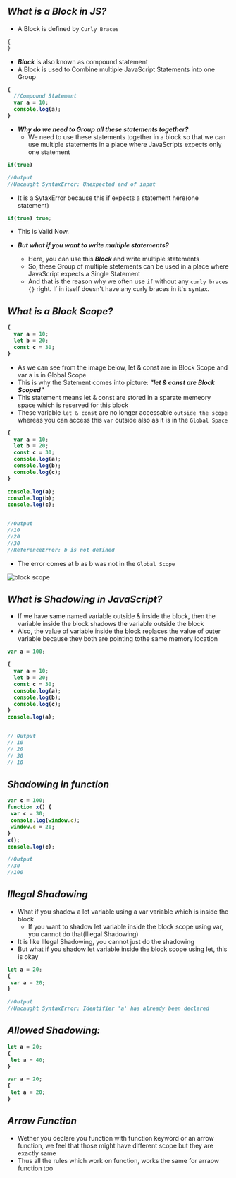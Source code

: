## _What is a Block in JS?_
- A Block is defined by `Curly Braces`
```js
{
}
```
- _**Block**_ is also known as compound statement
- A Block is used to Combine multiple JavaScript Statements into one Group

<b>

```js
{
  //Compound Statement
  var a = 10;
  console.log(a);
}
```
</b>

- **_Why do we need to Group all these statements together?_**
  - We need to use these statements together in a block so that we can use multiple statements in a place where JavaScripts expects only one statement

<b>

```js
if(true)

//Output
//Uncaught SyntaxError: Unexpected end of input
```
</b>


- It is a SytaxError because this if expects a statement here(one statement)

<b>

```js
if(true) true;
```
</b>

- This is Valid Now. 

- **_But what if you want to write multiple statements?_**
   - Here, you can use this **_Block_** and write multiple statements
   - So, these Group of multiple stetements can be used in a place where JavaScript expects a Single Statement
   - And that is the reason why we often use `if` without any `curly braces {}` right. If in itself doesn't have any curly braces in it's syntax.

## _What is a Block Scope?_

<b>

```js
{
  var a = 10;
  let b = 20;
  const c = 30;
}
```
</b>

- As we can see from the image below, let & const are in Block Scope and var a is in Global Scope
- This is why the Satement comes into picture: <b>_"let & const are Block Scoped"_</b>
- This statement means let & const are stored in a sparate memeory space which is reserved for this block
- These variable `let & const` are no longer accessable `outside the scope` whereas you can access this `var` outside also as it is in the `Global Space`

<b>

```js
{
  var a = 10;
  let b = 20;
  const c = 30;
  console.log(a);
  console.log(b);
  console.log(c);
}

console.log(a);
console.log(b);
console.log(c);


//Output
//10
//20
//30
//ReferenceError: b is not defined
```
</b>

- The error comes at b as b was not in the `Global Scope` <br>

![block scope](https://github.com/anupam-kumar-krishnan/Namaste-JavaScript/assets/69143883/e7836cee-8eda-4126-806c-bb84c67d5838)


## _What is Shadowing in JavaScript?_
- If we have same named variable outside & inside the block, then the variable inside the block shadows the variable outside the block
- Also, the value of variable inside the block replaces the value of outer variable because they both are pointing tothe same memory location
<b>

```js
var a = 100;

{
  var a = 10;
  let b = 20;
  const c = 30;
  console.log(a);
  console.log(b);
  console.log(c);
}
console.log(a);


// Output
// 10
// 20
// 30
// 10

```
</b>

## _Shadowing in function_

<b>

```js
var c = 100;
function x() {
 var c = 30;
 console.log(window.c);
 window.c = 20;
}
x();
console.log(c);

//Output
//30
//100
```
</b>

## _Illegal Shadowing_
- What if you shadow a let variable using  a var variable which is inside the block
   - If you want to shadow let variable inside the block scope using var, you cannot do that(Illegal Shadowing)
- It is like Illegal Shadowing, you cannot just do the shadowing
- But what if you shadow let variable inside the block scope using let, this is okay

<b>

```js
let a = 20;
{
 var a = 20;
}

//Output
//Uncaught SyntaxError: Identifier 'a' has already been declared
```
</b>


## _Allowed Shadowing:_

<b>

```js
let a = 20;
{
 let a = 40;
}

```
```js
var a = 20;
{
 let a = 20;
}

```
</b>

## _Arrow Function_
- Wether you declare you function with function keyword or an arrow function, we feel that those might have different scope but they are exactly same
- Thus all the rules which work on function, works the same for arraow function too



















